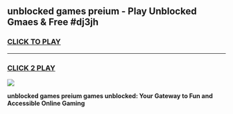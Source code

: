 
## unblocked games preium - Play Unblocked Gmaes & Free #dj3jh
<h3>
<a href="https://news.freeplayer.one?title=unblocked_games_preium&ref=03M">CLICK TO PLAY</a></h3>
<hr>

<h3>
<a href="https://news.freeplayer.one?title=unblocked_games_preium&ref=03M">CLICK 2 PLAY</a>
  
</h3>

<a href="https://news.freeplayer.one?title=unblocked_games_preium&ref=03M"><img src="https://clearcache.store/games.png"></a>


**unblocked games preium games unblocked: Your Gateway to Fun and Accessible Online Gaming**
